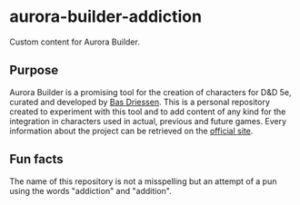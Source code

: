 # aurora-builder-addiction
Custom content for Aurora Builder.

## Purpose
Aurora Builder is a promising tool for the creation of characters for D&D 5e, curated and developed by [Bas Driessen](https://github.com/swdriessen). This is a personal repository created to experiment with this tool and to add content of any kind for the integration in characters used in actual, previous and future games. Every information about the project can be retrieved on the [official site](https://aurorabuilder.com/).

## Fun facts
The name of this repository is not a misspelling but an attempt of a pun using the words "addiction" and "addition".
